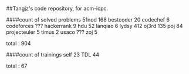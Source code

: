 ##Tangjz's code repository, for acm-icpc.

####count of solved problems
	51nod			168
	bestcoder		20
	codechef		6
	codeforces		???
	hackerrank		9
	hdu				52
	lanqiao			6
	lydsy			412
	oj3rd			135
	poj				84
	projecteuler	5
	timus			2
	usaco			???
	zoj				5

total : 904

####count of trainings
	self	23
	TDL		44

total : 67
